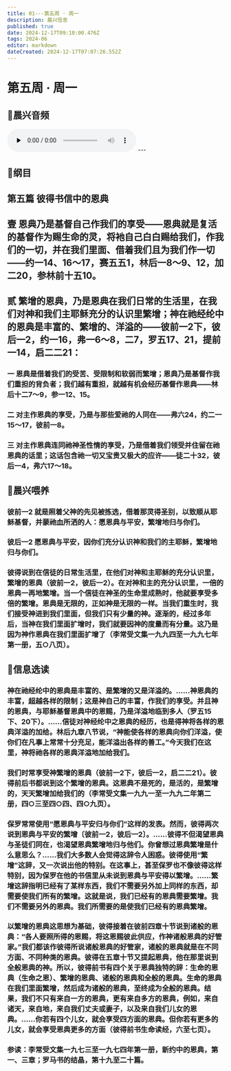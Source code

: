 ```yaml
---
title: 01---第五周 · 周一
description: 晨兴信息
published: true
date: 2024-12-17T09:10:00.476Z
tags: 2024-06
editor: markdown
dateCreated: 2024-12-17T07:07:26.552Z
---
```


# 第五周 · 周一

## 🎵晨兴音频
<audio id="audio" controls="" preload="none">
      <source id="mp3" src="/2024-06/week5/week5day1.mp3">
</audio>
---

## 📖纲目

## 第五篇    彼得书信中的恩典

## 壹    恩典乃是基督自己作我们的享受——恩典就是复活的基督作为赐生命的灵，将衪自己白白赐给我们，作我们的一切，并在我们里面、借着我们且为我们作一切——约一14、16～17，赛五五1，林后一8～9、12，加二20，参林前十五10。

## 贰    繁增的恩典，乃是恩典在我们日常的生活里，在我们对神和我们主耶稣充分的认识里繁增；神在祂经纶中的恩典是丰富的、繁增的、洋溢的——彼前一2下，彼后一2，约一16，弗一6～8，二7，罗五17、21，提前一14，启二二21：

### 一    恩典是借着我们的受苦、受限制和软弱而繁增；恩典乃是基督作我们重担的背负者；我们越有重担，就越有机会经历基督作恩典——林后十二7～9，参一12、15。

### 二    对主作恩典的享受，乃是与那些爱祂的人同在——弗六24，约二一15～17，彼前一8。

### 三    对主作恩典连同祂神圣性情的享受，乃是借着我们领受并住留在祂恩典的话里；这话包含祂一切又宝贵又极大的应许——徒二十32，彼后一4，弗六17～18。

## 📖晨兴喂养

### 彼前一2    就是照着父神的先见被拣选，借着那灵得圣别，以致顺从耶稣基督，并蒙祂血所洒的人：愿恩典与平安，繁增地归与你们。

### 彼后一2    愿恩典与平安，因你们充分认识神和我们的主耶稣，繁增地归与你们。

### 彼得说到在信徒的日常生活里，在他们对神和主耶稣的充分认识里，繁增的恩典（彼前一2，彼后一2）。在对神和主的充分认识里，一倍的恩典一再地繁增。当一个信徒在神圣的生命里成熟时，他就要享受多倍的繁增。恩典是无限的，正如神是无限的一样。当我们重生时，我们接受神进到我们里面，但我们只有少量的神。逐渐的，经过多年后，当神在我们里面扩增时，我们就要因神的度量而有分量。这乃是因为神作恩典在我们里面扩增了（李常受文集一九九四至一九九七年第一册，五○八页）。

## 📖信息选读

### 神在祂经纶中的恩典是丰富的、是繁增的又是洋溢的。……神恩典的丰富，超越各样的限制；这是神自己的丰富，作我们的享受。并且神的恩典，与耶稣基督恩典中的恩赐，乃是洋溢地临到多人（罗五15下、20下）。……信徒对神经纶中之恩典的经历，也是得神将各样的恩典洋溢的加给。林后九章八节说，“神能使各样的恩典向你们洋溢，使你们在凡事上常常十分充足，能洋溢出各样的善工。”今天我们在这里，神将祂各样的恩典洋溢地加给我们。

### 我们时常享受神繁增的恩典（彼前一2下，彼后一2，启二二21）。彼得前后书都说到这个繁增的恩典。这恩典不是死的，是活的，是繁增的，天天繁增加给我们的（李常受文集一九九一至一九九二年第二册，四○三至四○四、四○九页）。

### 保罗常常使用“愿恩典与平安归与你们”这样的发表。然而，彼得两次说到恩典与平安的繁增〔彼前一2，彼后一2〕。……彼得不但渴望恩典与圣徒们同在，也渴望恩典繁增地归与他们。你曾想过恩典繁增是什么意思么？……我们大多数人会觉得这辞令人困惑。彼得使用“繁增”这辞，又一次说出他的特别。在这事上，甚至保罗也不像彼得这样特别，因为保罗在他的书信里从未说到恩典与平安得以繁增。……繁增这辞指明已经有了某样东西，我们不需要另外加上同样的东西，却需要使我们所有的繁增。这就是说，我们已经有的恩典需要繁增。我们不需要另外的恩典。我们所需要的是使我们已经有的恩典繁增。

### 以繁增的恩典这思想为基础，彼得接着在彼前四章十节说到诸般的恩典：“各人要照所得的恩赐，将这恩赐彼此供应，作神诸般恩典的好管家。”我们都该作彼得所说诸般恩典的好管家，诸般的恩典就是在不同方面、不同种类的恩典。彼得在五章十节又提起恩典，他在那里说到全般恩典的神。所以，彼得前书有四个关于恩典独特的辞：生命的恩典（生命之恩）、繁增的恩典、诸般的恩典和全般的恩典。生命的恩典在我们里面繁增，然后成为诸般的恩典，至终成为全般的恩典。结果，我们不只有来自一方的恩典，更有来自多方的恩典，例如，来自诸天，来自地，来自我们丈夫或妻子，以及来自我们儿女的恩典。……你若有四个儿女，就会享受四方面的恩典。但你若有更多的儿女，就会享受恩典更多的方面（彼得前书生命读经，六至七页）。

### 参读：李常受文集一九七三至一九七四年第一册，新约中的恩典，第一、三章；罗马书的结晶，第十九至二十篇。
<!-- Google tag (gtag.js) -->
<script async src="https://www.googletagmanager.com/gtag/js?id=G-1P8709Z16T"></script>
<script>
  window.dataLayer = window.dataLayer || [];
  function gtag(){dataLayer.push(arguments);}
  gtag('js', new Date());

  gtag('config', 'G-1P8709Z16T');
</script>